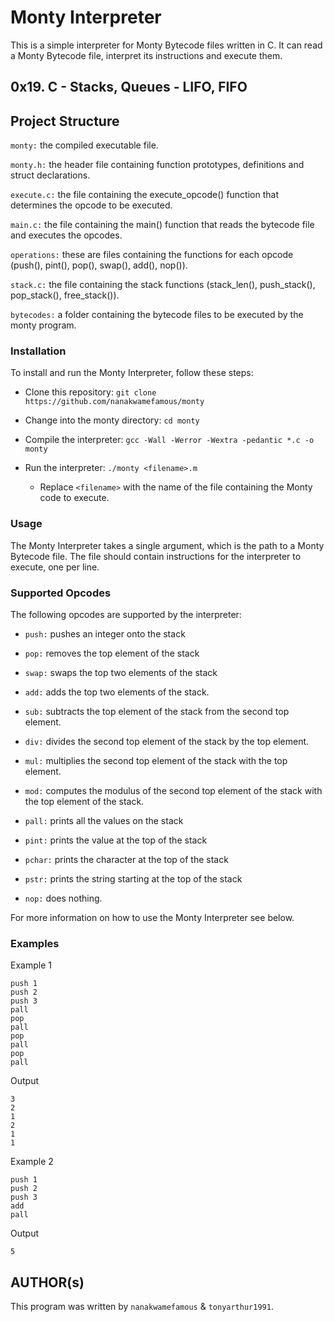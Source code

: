 

# Monty Interpreter

This is a simple interpreter for Monty Bytecode files written in C. It can read a Monty Bytecode file, interpret its instructions and execute them.

## 0x19. C - Stacks, Queues - LIFO, FIFO

## Project Structure

`monty:` the compiled executable file.

`monty.h:` the header file containing function prototypes, definitions and struct declarations.

`execute.c:` the file containing the execute_opcode() function that determines the opcode to be executed.

`main.c:` the file containing the main() function that reads the bytecode file and executes the opcodes.

`operations:` these are files containing the functions for each opcode (push(), pint(), pop(), swap(), add(), nop()).

`stack.c:` the file containing the stack functions (stack_len(), push_stack(), pop_stack(), free_stack()).

`bytecodes:` a folder containing the bytecode files to be executed by the monty program.


### Installation

To install and run the Monty Interpreter, follow these steps:

- Clone this repository: `git clone https://github.com/nanakwamefamous/monty`

- Change into the monty directory: `cd monty`

- Compile the interpreter: `gcc -Wall -Werror -Wextra -pedantic *.c -o monty`

- Run the interpreter: `./monty <filename>.m`
  - Replace `<filename>` with the name of the file containing the Monty code to execute.

### Usage

The Monty Interpreter takes a single argument, which is the path to a Monty Bytecode file. The file should contain instructions for the interpreter to execute, one per line.

### Supported Opcodes

The following opcodes are supported by the interpreter:

- `push:` pushes an integer onto the stack

- `pop:`  removes the top element of the stack

- `swap:` swaps the top two elements of the stack

- `add:`  adds the top two elements of the stack.

- `sub:`  subtracts the top element of the stack from the second top element.

- `div:`  divides the second top element of the stack by the top element.

- `mul:`  multiplies the second top element of the stack with the top element.

- `mod:`  computes the modulus of the second top element of the stack with the top element of the stack.

- `pall:` prints all the values on the stack

- `pint:` prints the value at the top of the stack

- `pchar:` prints the character at the top of the stack

- `pstr:`  prints the string starting at the top of the stack

- `nop:`  does nothing.


For more information on how to use the Monty Interpreter see below.

### Examples

Example 1

    push 1
    push 2
    push 3
    pall
    pop
    pall
    pop
    pall
    pop
    pall


Output

    3
    2
    1
    2
    1
    1

Example 2

    push 1
    push 2
    push 3
    add
    pall

Output

    5

## AUTHOR(s)

This program was written by `nanakwamefamous` & `tonyarthur1991`. 




